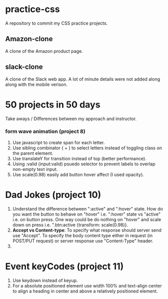 # practice-css

A repository to commit my CSS practice projects.

## Amazon-clone

A clone of the Amazon product page.

## slack-clone

A clone of the Slack web app. A lot of minute details were not added along along with the mobile verison.

# 50 projects in 50 days

Take aways / Differences between my approach and instructor.

### form wave animation (project 8)

1. Use javascript to create span for each letter.
2. Use sibling combinator ( + ) to select letters instead of toggling class on the parent element.
3. Use translateY for transition instead of top (better performance).
4. Using :valid (input:valid) psuedo selector to prevent labels to overlap non-empty text input.
5. Use scale(0.98) easily add button hover affect (I used opacity).

# Dad Jokes (project 10)

1. Understand the difference between ":active" and ":hover" state. How do you want the button to behave on "hover" i.e. ":hover" state vs "active" i.e. on button press.
   One way could be do nothing on "hover" and scale down on press i.e. ".btn:active {transform: scale(0.98)}.
2. **Accept vs Content-type**: To specify what response should server send use "Accept". To specify the body content type either in request (in POST/PUT request) or server response use "Content-Type" header.
3.

# Event keyCodes (project 11)

1. Use keydown instead of keyup.
2. For a absolute positioned element use width 100% and text-align center to align a heading in center and above a relatively positioned element.
